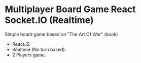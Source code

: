 # Multiplayer Board Game React Socket.IO (Realtime)

Simple board game based on "The Art Of War" (book)

- ReactJS
- Realtime (No turn based).
- 2 Players game.

